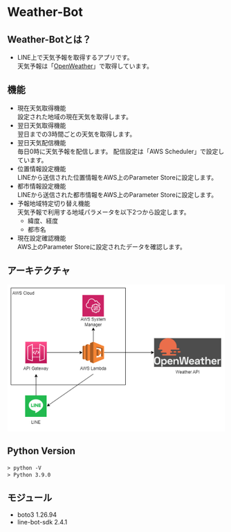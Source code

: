 # Weather-Bot

## Weather-Botとは？
- LINE上で天気予報を取得するアプリです。  
  天気予報は「[OpenWeather](https://openweathermap.org/)」で取得しています。

## 機能
- 現在天気取得機能  
  設定された地域の現在天気を取得します。
- 翌日天気取得機能  
  翌日までの3時間ごとの天気を取得します。
- 翌日天気配信機能  
  毎日0時に天気予報を配信します。
  配信設定は「AWS Scheduler」で設定しています。
- 位置情報設定機能  
  LINEから送信された位置情報をAWS上のParameter Storeに設定します。
- 都市情報設定機能  
  LINEから送信された都市情報をAWS上のParameter Storeに設定します。
- 予報地域特定切り替え機能  
  天気予報で利用する地域パラメータを以下2つから設定します。
  - 緯度、経度
  - 都市名
- 現在設定確認機能  
  AWS上のParameter Storeに設定されたデータを確認します。  

## アーキテクチャ
![Weather-Bot-architecture](./assets/Weather-Bot-image.png)

## Python Version
```
> python -V
> Python 3.9.0
```

## モジュール
- boto3 1.26.94  
- line-bot-sdk 2.4.1 